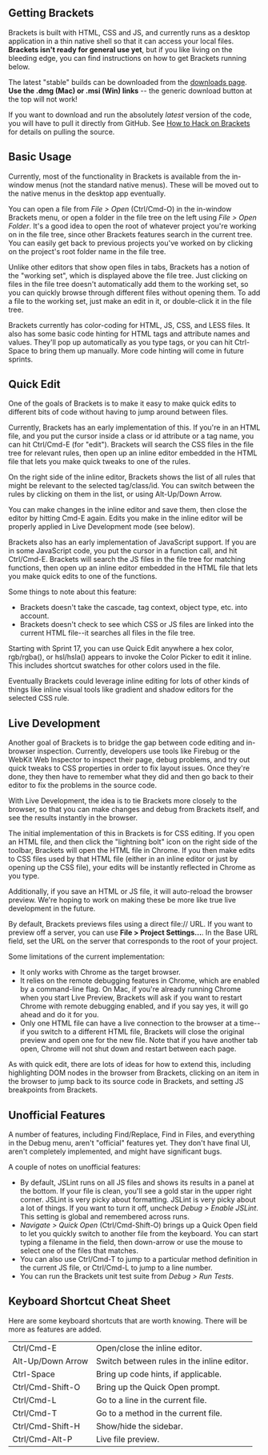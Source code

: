 <a id="howtoget"></a> Getting Brackets
-----------

Brackets is built with HTML, CSS and JS, and currently runs as a desktop application in a thin native shell so that it can access your local files. **Brackets isn't ready for general use yet**, but if you like living on the bleeding edge, you can find instructions on how to get Brackets running below.

The latest "stable" builds can be downloaded from the [downloads page](https://github.com/adobe/brackets/downloads). **Use the .dmg (Mac) or .msi (Win) links** -- the generic download button at the top will not work!

If you want to download and run the absolutely _latest_ version of the code, you will have to pull it directly from GitHub. See [How to Hack on Brackets](https://github.com/adobe/brackets/wiki/How-to-Hack-on-Brackets) for details on pulling the source.

Basic Usage
-----------

Currently, most of the functionality in Brackets is available from the in-window
menus (not the standard native menus). These will be moved out to the native
menus in the desktop app eventually.

You can open a file from *File > Open* (Ctrl/Cmd-O) in the in-window Brackets 
menu, or open a folder in the file tree on the left using *File > Open Folder*.
It's a good idea to open the root of whatever project you're working on in the 
file tree, since other Brackets features search in the current tree. You can
easily get back to previous projects you've worked on by clicking on the project's
root folder name in the file tree.

Unlike other editors that show open files in tabs, Brackets has a notion of 
the "working set", which is displayed above the file tree. Just clicking on 
files in the file tree doesn't automatically add them to the working set, 
so you can quickly browse through different files without opening them. To 
add a file to the working set, just make an edit in it, or double-click it 
in the file tree.

Brackets currently has color-coding for HTML, JS, CSS, and LESS files. It
also has some basic code hinting for HTML tags and attribute names and
values. They'll pop up automatically as you type tags, or you can hit
Ctrl-Space to bring them up manually. More code hinting will come in future
sprints.

<a id="inlines"></a>Quick Edit
----------

One of the goals of Brackets is to make it easy to make quick edits to
different bits of code without having to jump around between files.

Currently, Brackets has an early implementation of this. If you're in an HTML
file, and you put the cursor inside a class or id attribute or a tag name,
you can hit Ctrl/Cmd-E (for "edit"). Brackets will search the CSS files in the 
file tree for relevant rules, then open up an inline editor embedded in the HTML
file that lets you make quick tweaks to one of the rules.

On the right side of the inline editor, Brackets shows the list of
all rules that might be relevant to the selected tag/class/id. You can switch 
between the rules by clicking on them in the list, or using Alt-Up/Down Arrow.

You can make changes in the inline editor and save them, then close the editor 
by hitting Cmd-E again. Edits you make in the inline editor will be properly
applied in Live Development mode (see below).

Brackets also has an early implementation of JavaScript support. If you are in
some JavaScript code, you put the cursor in a function call, and hit Ctrl/Cmd-E.
Brackets will search the JS files in the file tree for matching functions,
then open up an inline editor embedded in the HTML file that lets you make
quick edits to one of the functions.

Some things to note about this feature:

* Brackets doesn't take the cascade, tag context, object type, etc. into account.
* Brackets doesn't check to see which CSS or JS files are linked into the current HTML 
  file--it searches all files in the file tree.
  
Starting with Sprint 17, you can use Quick Edit anywhere a hex color, rgb/rgba(), or
hsl/hsla() appears to invoke the Color Picker to edit it inline. This includes
shortcut swatches for other colors used in the file.

Eventually Brackets could leverage inline editing for lots of other kinds of
things like inline visual tools like gradient and shadow editors for the selected CSS rule.

<a id="livedev"></a>Live Development
----------------

Another goal of Brackets is to bridge the gap between code editing and in-browser
inspection. Currently, developers use tools like Firebug or the WebKit Web
Inspector to inspect their page, debug problems, and try out quick tweaks to
CSS properties in order to fix layout issues. Once they're done, they then have
to remember what they did and then go back to their editor to fix the problems
in the source code.

With Live Development, the idea is to tie Brackets more closely to the browser, 
so that you can make changes and debug from Brackets itself, and see the results
instantly in the browser.

The initial implementation of this in Brackets is for CSS editing. If you open an 
HTML file, and then click the "lightning bolt" icon on the right side of the toolbar, 
Brackets will open the HTML file in Chrome. If you then make edits to CSS files 
used by that HTML file (either in an inline editor or just by opening up the CSS 
file), your edits will be instantly reflected in Chrome as you type.

Additionally, if you save an HTML or JS file, it will auto-reload the browser
preview. We're hoping to work on making these be more like true live development
in the future.

By default, Brackets previews files using a direct file:// URL. If you want
to preview off a server, you can use **File > Project Settings...**. In the Base URL
field, set the URL on the server that corresponds to the root of your project.

Some limitations of the current implementation:

* It only works with Chrome as the target browser.
* It relies on the remote debugging features in Chrome, which are enabled by
  a command-line flag. On Mac, if you're already running Chrome when you start
  Live Preview, Brackets will ask if you want to restart Chrome with remote
  debugging enabled, and if you say yes, it will go ahead and do it for you.
* Only one HTML file can have a live connection to the browser at a time--if you
  switch to a different HTML file, Brackets will close the original preview and open 
  one for the new file. Note that if you have another tab open, Chrome will not
  shut down and restart between each page.
  
As with quick edit, there are lots of ideas for how to extend this, including
highlighting DOM nodes in the browser from Brackets, clicking on an item in
the browser to jump back to its source code in Brackets, and setting JS breakpoints 
from Brackets.

Unofficial Features
-------------------
A number of features, including Find/Replace, Find in Files, and everything
in the Debug menu, aren't "official" features yet. They don't have final UI, 
aren't completely implemented, and might have significant bugs. 

A couple of notes on unofficial features:

* By default, JSLint runs on all JS files and shows its results in a panel
  at the bottom. If your file is clean, you'll see a gold star in the upper
  right corner. JSLint is very picky about formatting. JSLint is very picky 
  about a lot of things. If you want to turn it off, uncheck *Debug > Enable
  JSLint*. This setting is global and remembered across runs.
* *Navigate > Quick Open* (Ctrl/Cmd-Shift-O) brings up a Quick Open field to 
  let you quickly switch to another file from the keyboard. You can start typing 
  a filename in the field, then down-arrow or use the mouse to select one of the 
  files that matches. 
* You can also use Ctrl/Cmd-T to jump to a particular method definition in 
  the current JS file, or Ctrl/Cmd-L to jump to a line number.
* You can run the Brackets unit test suite from *Debug > Run Tests*.

Keyboard Shortcut Cheat Sheet
-----------------------------
Here are some keyboard shortcuts that are worth knowing. There will be more as features are added.

<table>
<tbody>
<tr>
<td>Ctrl/Cmd-E</td>
<td>Open/close the inline editor.</td>
</tr>
<tr>
<td>Alt-Up/Down Arrow</td>
<td>Switch between rules in the inline editor.</td>
</tr>
<tr>
<td>Ctrl-Space</td>
<td>Bring up code hints, if applicable.</td>
</tr>
<tr>
<td>Ctrl/Cmd-Shift-O</td>
<td>Bring up the Quick Open prompt.</td>
</tr>
<tr>
<td>Ctrl/Cmd-L</td>
<td>Go to a line in the current file.</td>
</tr>
<tr>
<td>Ctrl/Cmd-T</td>
<td>Go to a method in the current file.</td>
</tr>
<tr>
<td>Ctrl/Cmd-Shift-H</td>
<td>Show/hide the sidebar.</td>
</tr>
<tr>
<td>Ctrl/Cmd-Alt-P</td>
<td>Live file preview.</td>
</tr>
</tbody>
</table>